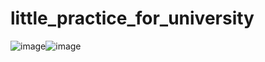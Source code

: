 # little_practice_for_university

![image](https://github.com/xemura/little_practice_for_university/assets/92382028/633ffaa3-c407-424c-a7b1-037027fd497a)![image](https://github.com/xemura/little_practice_for_university/assets/92382028/a233a37a-8bb3-4866-b57f-e34cab4afe81)
